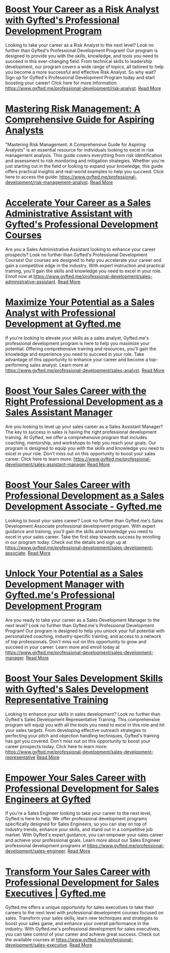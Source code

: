 # [Boost Your Career as a Risk Analyst with Gyfted's Professional Development Program](https://www.gyfted.me/professional-development/risk-analyst)

Looking to take your career as a Risk Analyst to the next level? Look no further than Gyfted's Professional Development Program! Our program is designed to provide you with the skills, knowledge, and tools you need to succeed in this ever-changing field. From technical skills to leadership development, our program covers a wide range of topics, all tailored to help you become a more successful and effective Risk Analyst. So why wait? Sign up for Gyfted's Professional Development Program today and start boosting your career! Click here for more information: https://www.gyfted.me/professional-development/risk-analyst. [Read More](https://www.gyfted.me/professional-development/risk-analyst)

# [Mastering Risk Management: A Comprehensive Guide for Aspiring Analysts](https://www.gyfted.me/professional-development/risk-management-analyst)

"Mastering Risk Management: A Comprehensive Guide for Aspiring Analysts" is an essential resource for individuals looking to excel in risk management analysis. This guide covers everything from risk identification and assessment to risk monitoring and mitigation strategies. Whether you're just starting out in the field or looking to expand your knowledge, this guide offers practical insights and real-world examples to help you succeed. Click here to access the guide: https://www.gyfted.me/professional-development/risk-management-analyst. [Read More](https://www.gyfted.me/professional-development/risk-management-analyst)

# [Accelerate Your Career as a Sales Administrative Assistant with Gyfted's Professional Development Courses](https://www.gyfted.me/professional-development/sales-administrative-assistant)

Are you a Sales Administrative Assistant looking to enhance your career prospects? Look no further than Gyfted's Professional Development Courses! Our courses are designed to help you accelerate your career and gain a competitive edge in the industry. With expert instruction and practical training, you'll gain the skills and knowledge you need to excel in your role. Enroll now at https://www.gyfted.me/professional-development/sales-administrative-assistant. [Read More](https://www.gyfted.me/professional-development/sales-administrative-assistant)

# [Maximize Your Potential as a Sales Analyst with Professional Development at Gyfted.me](https://www.gyfted.me/professional-development/sales-analyst)

If you're looking to elevate your skills as a sales analyst, Gyfted.me's professional development program is here to help you maximize your potential. Offering comprehensive training and resources, you'll gain the knowledge and experience you need to succeed in your role. Take advantage of this opportunity to enhance your career and become a top-performing sales analyst. Learn more at https://www.gyfted.me/professional-development/sales-analyst. [Read More](https://www.gyfted.me/professional-development/sales-analyst)

# [Boost Your Sales Career with the Right Professional Development as a Sales Assistant Manager](https://www.gyfted.me/professional-development/sales-assistant-manager)

Are you looking to level up your sales career as a Sales Assistant Manager? The key to success in sales is having the right professional development training. At Gyfted, we offer a comprehensive program that includes coaching, mentorship, and workshops to help you reach your goals. Our program is designed to equip you with the skills and knowledge you need to excel in your role. Don't miss out on this opportunity to boost your sales career. Click here to learn more: https://www.gyfted.me/professional-development/sales-assistant-manager [Read More](https://www.gyfted.me/professional-development/sales-assistant-manager)

# [Boost Your Sales Career with Professional Development as a Sales Development Associate - Gyfted.me](https://www.gyfted.me/professional-development/sales-development-associate)

Looking to boost your sales career? Look no further than Gyfted.me's Sales Development Associate professional development program. With expert guidance and training, you'll gain the skills and knowledge you need to excel in your sales career. Take the first step towards success by enrolling in our program today. Check out the details and sign up at https://www.gyfted.me/professional-development/sales-development-associate. [Read More](https://www.gyfted.me/professional-development/sales-development-associate)

# [Unlock Your Potential as a Sales Development Manager with Gyfted.me's Professional Development Program](https://www.gyfted.me/professional-development/sales-development-manager)

Are you ready to take your career as a Sales Development Manager to the next level? Look no further than Gyfted.me's Professional Development Program! Our program is designed to help you unlock your full potential with personalized coaching, industry-specific training, and access to a network of top professionals. Don't miss out on this opportunity to grow and succeed in your career. Learn more and enroll today at https://www.gyfted.me/professional-development/sales-development-manager. [Read More](https://www.gyfted.me/professional-development/sales-development-manager)

# [Boost Your Sales Development Skills with Gyfted's Sales Development Representative Training](https://www.gyfted.me/professional-development/sales-development-representative)

Looking to enhance your skills in sales development? Look no further than Gyfted's Sales Development Representative Training. This comprehensive program will equip you with all the tools you need to excel in this role and hit your sales targets. From developing effective outreach strategies to perfecting your pitch and objection handling techniques, Gyfted's training has got you covered. Don't miss out on this opportunity to boost your career prospects today. Click here to learn more: https://www.gyfted.me/professional-development/sales-development-representative [Read More](https://www.gyfted.me/professional-development/sales-development-representative)

# [Empower Your Sales Career with Professional Development for Sales Engineers at Gyfted](https://www.gyfted.me/professional-development/sales-engineer)

If you're a Sales Engineer looking to take your career to the next level, Gyfted is here to help. We offer professional development programs specifically designed for Sales Engineers, so you can stay on top of industry trends, enhance your skills, and stand out in a competitive job market. With Gyfted's expert guidance, you can empower your sales career and achieve your professional goals. Learn more about our Sales Engineer professional development programs at https://www.gyfted.me/professional-development/sales-engineer. [Read More](https://www.gyfted.me/professional-development/sales-engineer)

# [Transform Your Sales Career with Professional Development for Sales Executives | Gyfted.me](https://www.gyfted.me/professional-development/sales-executive)

Gyfted.me offers a unique opportunity for sales executives to take their careers to the next level with professional development courses focused on sales. Transform your sales skills, learn new techniques and strategies to boost your sales game, and enhance your overall performance in the industry. With Gyfted.me's professional development for sales executives, you can take control of your career and achieve great success. Check out the available courses at https://www.gyfted.me/professional-development/sales-executive. [Read More](https://www.gyfted.me/professional-development/sales-executive)

